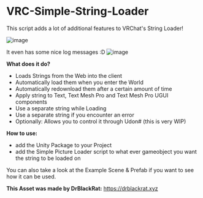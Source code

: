 # VRC-Simple-String-Loader
This script adds a lot of additional features to VRChat's String Loader!

![image](https://github.com/DrBlackRat/VRC-Simple-String-Loader/assets/46327609/bebb1587-9edb-4615-8373-0b4f87561e03)

It even has some nice log messages :D
![image](https://github.com/DrBlackRat/VRC-Simple-String-Loader/assets/46327609/77f54502-6246-480f-9fba-4cd4d0caad63)

__What does it do?__
- Loads Strings from the Web into the client
- Automatically load them when you enter the World
- Automatically redownload them after a certain amount of time
- Apply string to Text, Text Mesh Pro and Text Mesh Pro UGUI components
- Use a separate string while Loading
- Use a separate string if you encounter an error
- Optionally: Allows you to control it through Udon# (this is very WIP)

__How to use:__
- add the Unity Package to your Project
- add the Simple Picture Loader script to what ever gameobject you want the string to be loaded on

You can also take a look at the Example Scene & Prefab if you want to see how it can be used.

__This Asset was made by DrBlackRat:__
https://drblackrat.xyz
